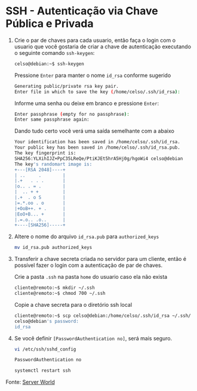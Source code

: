 # SSH - Autenticação via Chave Pública e Privada

1. Crie o par de chaves para cada usuario, então faça o login com o usuario que você gostaria de criar a chave de autenticação executando o seguinte comando `ssh-keygen`:

    ```bash
    celso@debian:~$ ssh-keygen
    ```

    Pressione `Enter` para manter o nome `id_rsa` conforme sugerido
    
    ```bash
    Generating public/private rsa key pair.
    Enter file in which to save the key (/home/celso/.ssh/id_rsa):                Created directory '/home/anequim/.ssh'.
    ```
    
    Informe uma senha ou deixe em branco e pressione `Enter`:
    
    ```bash
    Enter passphrase (empty for no passphrase):
    Enter same passphrase again:
    ```
    
    Dando tudo certo você verá uma saída semelhante com a abaixo
    ```bash
    Your identification has been saved in /home/celso/.ssh/id_rsa.
    Your public key has been saved in /home/celso/.ssh/id_rsa.pub.
    The key fingerprint is:
    SHA256:YLXihIJZ+PpC35LReQe/PtiKJEt5hrA5Hj0g/hgoWi4 celso@debian
    The key's randomart image is:
    +---[RSA 2048]----+
    | ..     .        |
    |.+   . . .       |
    |o.. . = .        |
    |  .. + +         |
    |.+  . o S        |
    |=.*.oo . o       |
    |+OoB++. + .      |
    |EoO+B... +       |
    |.=.o.. .o..      |
    +----[SHA256]-----+
    ```

1. Altere o nome do arquivo `id_rsa.pub` para `authorized_keys` 

    ```bash
    mv id_rsa.pub authorized_keys
    ```

1. Transferir a chave secreta criada no servidor para um cliente, então é possível fazer o login com a autenticação de par de chaves.

    Crie a pasta `.ssh` na pasta `home` do usuario caso ela não exista

    ```bash
    cliente@remoto:~$ mkdir ~/.ssh 
    cliente@remoto:~$ chmod 700 ~/.ssh
    ```

    Copie a chave secreta para o diretório ssh local

    ```bash
    cliente@remoto:~$ scp celso@debian:/home/celso/.ssh/id_rsa ~/.ssh/ 
    celso@debian's password:
    id_rsa
    ```

1. Se você definir `[PasswordAuthentication no]`, será mais seguro.

    ```bash
    vi /etc/ssh/sshd_config
    ```
    
    ```bash
    PasswordAuthentication no
    ```
    
    ```bash
    systemctl restart ssh 
    ```



Fonte: [Server World](https://www.server-world.info/en/note?os=Debian_9&p=ssh&f=4)